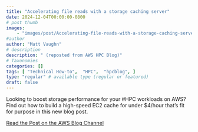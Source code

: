 ```yaml
---
title: "Accelerating file reads with a storage caching server"
date: 2024-12-04T00:00:00-0800
# post thumb
images:
    - "images/post/Accelerating-file-reads-with-a-storage-caching-server-1120x630.png"
#author
author: "Matt Vaughn"
# description
description: " (reposted from AWS HPC Blog)"
# Taxonomies
categories: []
tags: [ "Technical How-to",  "HPC",  "hpcblog", ]
type: "regular" # available type (regular or featured)
draft: false
---
```


Looking to boost storage performance for your #HPC workloads on AWS? Find out how to build a high-speed EC2 cache for under $4/hour that’s fit for purpose in this new blog post.

<a href="https://aws.amazon.com/blogs/hpc/accelerating-file-reads-with-a-storage-caching-server/" class="btn btn-primary btn-lg active" role="button" aria-pressed="true" style="margin-top: 8px;">Read the Post on the AWS Blog Channel</a>
